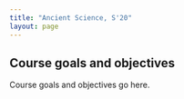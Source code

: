 ```yaml
---
title: "Ancient Science, S'20"
layout: page
---
```



## Course goals and objectives

Course goals and objectives go here.
